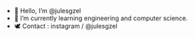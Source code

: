 - 👋 Hello, I’m @julesgzel
- 🌱 I’m currently learning engineering and computer science.
- 🕊 Contact : instagram / @julesgzel

